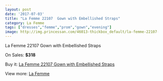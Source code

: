 ```yaml
---
layout: post
date: '2017-07-03'
title: "La Femme 22107  Gown with Embellished Straps"
category: La Femme
tags: ["dresses","femme","prom","gown","evening"]
image: http://img.princessan.com/46013-thickbox_default/la-femme-22107-gown-with-embellished-straps.jpg
---
```

La Femme 22107  Gown with Embellished Straps

On Sales: **$318**
<a href="https://www.princessan.com/en/la-femme/21126-la-femme-22107-gown-with-embellished-straps.html"><amp-img layout="responsive" width="600" height="600" src="//img.princessan.com/46013-thickbox_default/la-femme-22107-gown-with-embellished-straps.jpg" alt="La Femme 22107  Gown with Embellished Straps 0" /></a>
<a href="https://www.princessan.com/en/la-femme/21126-la-femme-22107-gown-with-embellished-straps.html"><amp-img layout="responsive" width="600" height="600" src="//img.princessan.com/46015-thickbox_default/la-femme-22107-gown-with-embellished-straps.jpg" alt="La Femme 22107  Gown with Embellished Straps 1" /></a>
<a href="https://www.princessan.com/en/la-femme/21126-la-femme-22107-gown-with-embellished-straps.html"><amp-img layout="responsive" width="600" height="600" src="//img.princessan.com/46014-thickbox_default/la-femme-22107-gown-with-embellished-straps.jpg" alt="La Femme 22107  Gown with Embellished Straps 2" /></a>

Buy it: [La Femme 22107  Gown with Embellished Straps](https://www.princessan.com/en/la-femme/21126-la-femme-22107-gown-with-embellished-straps.html "La Femme 22107  Gown with Embellished Straps")

View more: [La Femme](https://www.princessan.com/en/28-la-femme "La Femme")